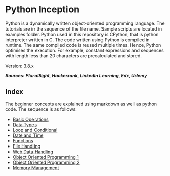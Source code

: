 # Python Inception

Python is a dynamically written object-oriented programming language. 
The tutorials are in the sequence of the file name. Sample scripts are located in examples folder. Python used in this 
repository is CPython, that is python interpreter written in C. The code written using Python is compiled in runtime.
The same compiled code is reused multiple times. Hence, Python optimises the execution. For example, constant expressions
and sequences with length less than 20 characters are precalculated and stored. 

Version: 3.8.x

***Sources: PluralSight, Hackerrank, LinkedIn Learning, Edx, Udemy***

## Index
The beginner concepts are explained using markdown as well as python code. The sequence is as follows:
* [Basic Operations](basic_operations.md) 
* [Data Types](data_types.md) 
* [Loop and Conditional](loop_conditionals.md) 
* [Date and Time](date_time.md) 
* [Functions](functions.md)
* [File Handling](file_handling.md)
* [Web Data Handling](web_data_handling.md)
* [Object Oriented Programming 1](oop_1.md)
* [Object Oriented Programming 2](oop_2.md)
* [Memory Management](memory_management.md)
